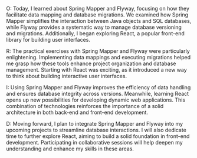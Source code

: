 O: Today, I learned about Spring Mapper and Flyway, focusing on how they facilitate data mapping and database migrations. We examined how Spring Mapper simplifies the interaction between Java objects and SQL databases, while Flyway provides a systematic way to manage database versioning and migrations. Additionally, I began exploring React, a popular front-end library for building user interfaces.

R: The practical exercises with Spring Mapper and Flyway were particularly enlightening. Implementing data mappings and executing migrations helped me grasp how these tools enhance project organization and database management. Starting with React was exciting, as it introduced a new way to think about building interactive user interfaces.

I: Using Spring Mapper and Flyway improves the efficiency of data handling and ensures database integrity across versions. Meanwhile, learning React opens up new possibilities for developing dynamic web applications. This combination of technologies reinforces the importance of a solid architecture in both back-end and front-end development.

D: Moving forward, I plan to integrate Spring Mapper and Flyway into my upcoming projects to streamline database interactions. I will also dedicate time to further explore React, aiming to build a solid foundation in front-end development. Participating in collaborative sessions will help deepen my understanding and enhance my skills in these areas.